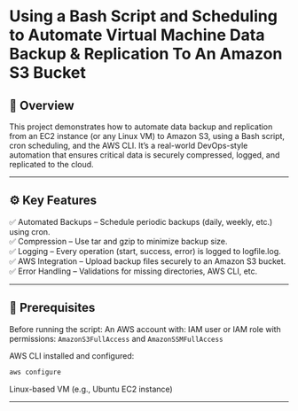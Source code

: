 # Using a Bash Script and Scheduling to Automate Virtual Machine Data Backup & Replication To An Amazon S3 Bucket

## 🧠 Overview
This project demonstrates how to automate data backup and replication from an EC2 instance (or any Linux VM) to Amazon S3, using a Bash script, cron scheduling, and the AWS CLI.
It’s a real-world DevOps-style automation that ensures critical data is securely compressed, logged, and replicated to the cloud.

---

## ⚙️ Key Features

✅ Automated Backups – Schedule periodic backups (daily, weekly, etc.) using cron. <br>
✅ Compression – Use tar and gzip to minimize backup size. <br> 
✅ Logging – Every operation (start, success, error) is logged to logfile.log. <br>
✅ AWS Integration – Upload backup files securely to an Amazon S3 bucket. <br>
✅ Error Handling – Validations for missing directories, AWS CLI, etc. <br>

---

## 🧩 Prerequisites

Before running the script:
An AWS account with:
IAM user or IAM role with permissions:
`AmazonS3FullAccess` and `AmazonSSMFullAccess`

AWS CLI installed and configured:
```bash
aws configure
```
Linux-based VM (e.g., Ubuntu EC2 instance)

---












